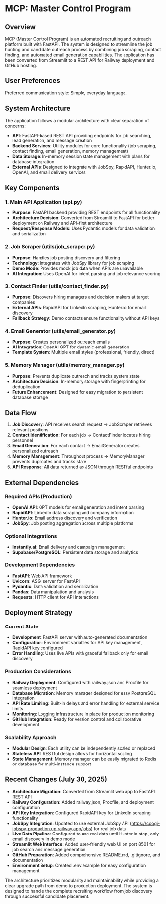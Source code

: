 # MCP: Master Control Program

## Overview

MCP (Master Control Program) is an automated recruiting and outreach platform built with FastAPI. The system is designed to streamline the job hunting and candidate outreach process by combining job scraping, contact finding, and automated email generation capabilities. The application has been converted from Streamlit to a REST API for Railway deployment and GitHub hosting.

## User Preferences

Preferred communication style: Simple, everyday language.

## System Architecture

The application follows a modular architecture with clear separation of concerns:

- **API**: FastAPI-based REST API providing endpoints for job searching, lead generation, and message creation
- **Backend Services**: Utility modules for core functionality (job scraping, contact finding, email generation, memory management)
- **Data Storage**: In-memory session state management with plans for database integration
- **External APIs**: Designed to integrate with JobSpy, RapidAPI, Hunter.io, OpenAI, and email delivery services

## Key Components

### 1. Main API Application (api.py)
- **Purpose**: FastAPI backend providing REST endpoints for all functionality
- **Architecture Decision**: Converted from Streamlit to FastAPI for better deployment on Railway and API-first architecture
- **Request/Response Models**: Uses Pydantic models for data validation and serialization

### 2. Job Scraper (utils/job_scraper.py)
- **Purpose**: Handles job posting discovery and filtering
- **Technology**: Integrates with JobSpy library for job scraping
- **Demo Mode**: Provides mock job data when APIs are unavailable
- **AI Integration**: Uses OpenAI for intent parsing and job relevance scoring

### 3. Contact Finder (utils/contact_finder.py)
- **Purpose**: Discovers hiring managers and decision makers at target companies
- **External APIs**: RapidAPI for LinkedIn scraping, Hunter.io for email discovery
- **Fallback Strategy**: Demo contacts ensure functionality without API keys

### 4. Email Generator (utils/email_generator.py)
- **Purpose**: Creates personalized outreach emails
- **AI Integration**: OpenAI GPT for dynamic email generation
- **Template System**: Multiple email styles (professional, friendly, direct)

### 5. Memory Manager (utils/memory_manager.py)
- **Purpose**: Prevents duplicate outreach and tracks system state
- **Architecture Decision**: In-memory storage with fingerprinting for deduplication
- **Future Enhancement**: Designed for easy migration to persistent database storage

## Data Flow

1. **Job Discovery**: API receives search request → JobScraper retrieves relevant positions
2. **Contact Identification**: For each job → ContactFinder locates hiring personnel
3. **Email Generation**: For each contact → EmailGenerator creates personalized outreach
4. **Memory Management**: Throughout process → MemoryManager prevents duplicates and tracks state
5. **API Response**: All data returned as JSON through RESTful endpoints

## External Dependencies

### Required APIs (Production)
- **OpenAI API**: GPT models for email generation and intent parsing
- **RapidAPI**: LinkedIn data scraping and company information
- **Hunter.io**: Email address discovery and verification
- **JobSpy**: Job posting aggregation across multiple platforms

### Optional Integrations
- **Instantly.ai**: Email delivery and campaign management
- **Supabase/PostgreSQL**: Persistent data storage and analytics

### Development Dependencies
- **FastAPI**: Web API framework
- **Uvicorn**: ASGI server for FastAPI
- **Pydantic**: Data validation and serialization
- **Pandas**: Data manipulation and analysis
- **Requests**: HTTP client for API interactions

## Deployment Strategy

### Current State
- **Development**: FastAPI server with auto-generated documentation
- **Configuration**: Environment variables for API key management, RapidAPI key configured
- **Error Handling**: Uses live APIs with graceful fallback only for email discovery

### Production Considerations
- **Railway Deployment**: Configured with railway.json and Procfile for seamless deployment
- **Database Migration**: Memory manager designed for easy PostgreSQL integration
- **API Rate Limiting**: Built-in delays and error handling for external service limits
- **Monitoring**: Logging infrastructure in place for production monitoring
- **GitHub Integration**: Ready for version control and collaborative development

### Scalability Approach
- **Modular Design**: Each utility can be independently scaled or replaced
- **Stateless API**: RESTful design allows for horizontal scaling
- **State Management**: Memory manager can be easily migrated to Redis or database for multi-instance support

## Recent Changes (July 30, 2025)
- **Architecture Migration**: Converted from Streamlit web app to FastAPI REST API
- **Railway Configuration**: Added railway.json, Procfile, and deployment configuration
- **API Key Integration**: Configured RapidAPI key for LinkedIn scraping functionality
- **JobSpy Integration**: Updated to use external JobSpy API (https://coogi-jobspy-production.up.railway.app/jobs) for real job data
- **Live Data Pipeline**: Configured to use real data until Hunter.io step, only email discovery in demo mode
- **Streamlit Web Interface**: Added user-friendly web UI on port 8501 for job search and message generation
- **GitHub Preparation**: Added comprehensive README.md, .gitignore, and documentation
- **Environment Setup**: Created .env.example for easy configuration management

The architecture prioritizes modularity and maintainability while providing a clear upgrade path from demo to production deployment. The system is designed to handle the complete recruiting workflow from job discovery through successful candidate placement.